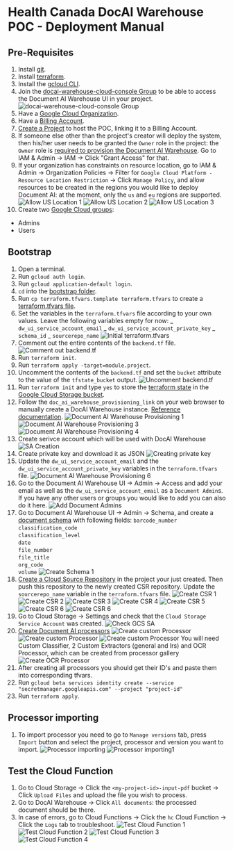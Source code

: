 # Health Canada DocAI Warehouse POC - Deployment Manual

## Pre-Requisites

1. Install [git](https://git-scm.com/book/en/v2/Getting-Started-Installing-Git).
1. Install [terraform](https://developer.hashicorp.com/terraform/downloads).
1. Install the [gcloud CLI](https://cloud.google.com/sdk/docs/install).
1. Join the [docai-warehouse-cloud-console Group](https://groups.google.com/g/docai-warehouse-cloud-console-ui) to be able to access the Document AI Warehouse UI in your project.
   ![docai-warehouse-cloud-console Group](./images/docai-warehouse-onestack-ui.png "docai-warehouse-cloud-console Group")
1. Have a [Google Cloud Organization](https://cloud.google.com/resource-manager/docs/creating-managing-organization).
1. Have a [Billing Account](https://cloud.google.com/billing/docs/how-to/manage-billing-account).
1. [Create a Project](https://cloud.google.com/resource-manager/docs/creating-managing-projects#creating_a_project) to host the POC, linking it to a Billing Account.
1. If someone else other than the project's creator will deploy the system, then his/her user needs to be granted the `Owner` role in the project: the `Owner` role is [required to provision the Document AI Warehouse](https://cloud.google.com/document-warehouse/docs/quickstart#provision-cloud-console). Go to IAM & Admin -> IAM -> Click "Grant Access" for that.
1. If your organization has constraints on resource location, go to IAM & Admin -> Organization Policies -> Filter for `Google Cloud Platform - Resource Location Restriction` -> Click `Manage Policy`, and allow resources to be created in the regions you would like to deploy Document AI: at the moment, only the `us` and `eu` regions are supported.
   ![Allow US Location 1](./images/org-policy-allow-us-1.png "Allow US Location 1")
   ![Allow US Location 2](./images/org-policy-allow-us-2.png "Allow US Location 2")
   ![Allow US Location 3](./images/org-policy-allow-us-3.png "Allow US Location 3")
1. Create two [Google Cloud groups](https://cloud.google.com/iam/docs/groups-in-cloud-console):

- Admins
- Users

## Bootstrap

1. Open a terminal.
1. Run `gcloud auth login`.
1. Run `gcloud application-default login`.
1. `cd` into the [bootstrap folder](../infra/deployment/terraform/bootstrap).
1. Run `cp terraform.tfvars.template terraform.tfvars` to create a [terraform.tfvars file](infra/deployment/terraform/bootstrap).
1. Set the variables in the `terraform.tfvars` file according to your own values. Leave the following variables empty for now:
   _ `dw_ui_service_account_email`
   _ `dw_ui_service_account_private_key`
   _ `schema_id`
   _ `sourcerepo_name`
   ![Initial terraform.tfvars](./images/initial-terraform-tfvars.png "Initial terraform.tfvars")
1. Comment out the entire contents of the `backend.tf` file.
   ![Comment out backend.tf](./images/comment-out-backend-tf.png "Comment out backend.tf")
1. Run `terraform init`.
1. Run `terraform apply -target=module.project`.
1. Uncomment the contents of the `backend.tf` and set the `bucket` attribute to the value of the `tfstate_bucket` output.
   ![Uncomment backend.tf](./images/uncomment-backend-tf.png "Uncomment backend.tf")
1. Run `terraform init` and type `yes` to store the [terraform state](https://developer.hashicorp.com/terraform/language/state) in the [Google Cloud Storage bucket](https://developer.hashicorp.com/terraform/language/settings/backends/gcs).
1. Follow the `doc_ai_warehouse_provisioning_link` on your web browser to manually create a DocAI Warehouse instance. [Reference documentation](https://cloud.google.com/document-warehouse/docs/quickstart#provision-cloud-console).
   ![Document AI Warehouse Provisioning 1](./images/document-ai-warehouse-provisioning-1.png "Document AI Warehouse Provisioning 1")
   <!-- ![Document AI Warehouse Provisioning 2](./images/document-ai-warehouse-provisioning-2.png "Document AI Warehouse Provisioning 2") -->
   ![Document AI Warehouse Provisioning 3](./images/document-ai-warehouse-provisioning-3.png "Document AI Warehouse Provisioning 3")
   ![Document AI Warehouse Provisioning 4](./images/document-ai-warehouse-provisioning-4.png "Document AI Warehouse Provisioning 4")
   <!-- ![Document AI Warehouse Provisioning 5](./images/document-ai-warehouse-provisioning-5.png "Document AI Warehouse Provisioning 5") -->
1. Create serivce account which will be used with DocAI Warehouse
   ![SA Creation](./images/sa-create.png "SA Creation")
1. Create private key and download it as JSON
   ![Creating private key](./images/get-key.png "Creating private key") 
1.  Update the `dw_ui_service_account_email` and the `dw_ui_service_account_private_key` variables in the `terraform.tfvars` file.
   ![Document AI Warehouse Provisioning 6](./images/document-ai-warehouse-provisioning-6.png "Document AI Warehouse Provisioning 6")
1. Go to the Document AI Warehouse UI -> Admin -> Access and add your email as well as the `dw_ui_service_account_email` as a `Document Admin`s. If you have any other users or groups you would like to add you can also do it here.
   ![Add Document Admins](./images/add-document-admins.png "Add Document Admins")
1. Go to Document AI Warehouse UI -> Admin -> Schema, and create a [document schema](https://cloud.google.com/document-warehouse/docs/manage-document-schemas) with following fields: 
      `barcode_number`	
      `classification_code`		
      `classification_level`		
      `date`		
      `file_number`		
      `file_title`		
      `org_code`		
      `volume`
   ![Create Schema 1](./images/schema.png "Create Schema 1")
1. [Create a Cloud Source Repository](https://cloud.google.com/source-repositories/docs/creating-an-empty-repository#gcloud) in the project your just created. Then push this repository to the newly created CSR repository. Update the `sourcerepo_name` variable in the `terraform.tfvars` file.
   ![Create CSR 1](./images/create-csr-1.png "Create CSR 1")
   ![Create CSR 2](./images/create-csr-2.png "Create CSR 2")
   ![Create CSR 3](./images/create-csr-3.png "Create CSR 3")
   ![Create CSR 4](./images/create-csr-4.png "Create CSR 4")
   ![Create CSR 5](./images/create-csr-5.png "Create CSR 5")
   ![Create CSR 6](./images/create-csr-6.png "Create CSR 6")
   ![Create CSR 6](./images/create-csr-7.png "Create CSR 7")
1. Go to Cloud Storage -> Settings and check that the `Cloud Storage Service Account` was created.
   ![Check GCS SA](./images/check-gcs-sa.png "Create GCS SA")
1. [Create Document AI processors](https://cloud.google.com/document-ai/docs/processors-list)
   ![Create custom Processor](./images/create-custom-processor.png "Create custom processor")
   ![Create custom Processor](./images/create-custom-processor1.png "Create custom processor")
   ![Create custom Processor](./images/create-custom-processor2.png "Create custom processor")
   You will need Custom Classifier, 2 Custom Extractors (general and lrs) and OCR Processor, which can be created from processor gallery
   ![Create OCR Processor](./images/create-custom-processor3.png "Create OCR processor")
1. After creating all processors you should get their ID's and paste them into corresponding tfvars.
1. Run `gcloud beta services identity create --service "secretmanager.googleapis.com" --project "project-id"`
1. Run `terraform apply`.

## Processor importing
1. To import processor you need to go to `Manage versions` tab, press `Import` button and select the project, processor and version you want to import.
![Processor importing](./images/import-processor.png "Processor importing")
![Processor importing1](./images/import-processor1.png "Processor importing1")

## Test the Cloud Function

1. Go to Cloud Storage -> Click the `<my-project-id>-input-pdf` bucket -> Click `Upload Files` and upload the file you wish to process.
1. Go to DocAI Warehouse -> Click `All documents`: the processed document should be there.
1. In case of errors, go to Cloud Functions -> Click the `hc` Cloud Function -> Click the `Logs` tab to troubleshoot.
   ![Test Cloud Function 1](./images/test-cloud-function-1.png "Test Cloud Function 1")
   ![Test Cloud Function 2](./images/test-cloud-function-2.png "Test Cloud Function 2")
   ![Test Cloud Function 3](./images/test-cloud-function-3.png "Test Cloud Function 3")
   ![Test Cloud Function 4](./images/test-cloud-function-4.png "Test Cloud Function 4")
